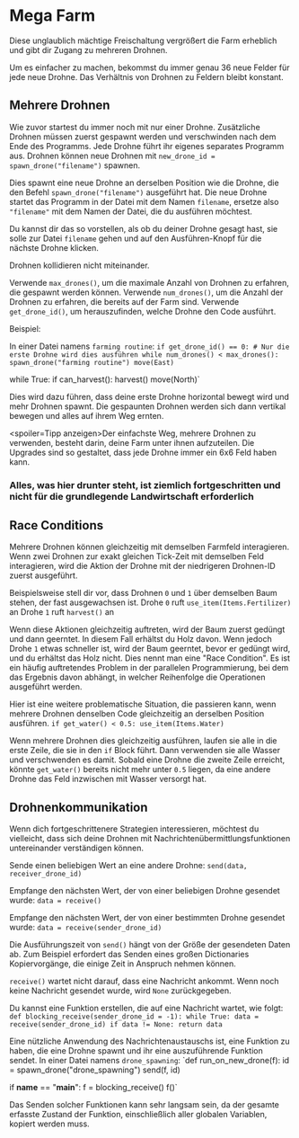 # Mega Farm
Diese unglaublich mächtige Freischaltung vergrößert die Farm erheblich und gibt dir Zugang zu mehreren Drohnen.

Um es einfacher zu machen, bekommst du immer genau 36 neue Felder für jede neue Drohne. Das Verhältnis von Drohnen zu Feldern bleibt konstant.

## Mehrere Drohnen
Wie zuvor startest du immer noch mit nur einer Drohne. Zusätzliche Drohnen müssen zuerst gespawnt werden und verschwinden nach dem Ende des Programms.
Jede Drohne führt ihr eigenes separates Programm aus. Drohnen können neue Drohnen mit
`new_drone_id = spawn_drone("filename")`
spawnen.

Dies spawnt eine neue Drohne an derselben Position wie die Drohne, die den Befehl `spawn_drone("filename")` ausgeführt hat. Die neue Drohne startet das Programm in der Datei mit dem Namen `filename`, ersetze also `"filename"` mit dem Namen der Datei, die du ausführen möchtest.

Du kannst dir das so vorstellen, als ob du deiner Drohne gesagt hast, sie solle zur Datei `filename` gehen und auf den Ausführen-Knopf für die nächste Drohne klicken.

Drohnen kollidieren nicht miteinander.

Verwende `max_drones()`, um die maximale Anzahl von Drohnen zu erfahren, die gespawnt werden können.
Verwende `num_drones()`, um die Anzahl der Drohnen zu erfahren, die bereits auf der Farm sind.
Verwende `get_drone_id()`, um herauszufinden, welche Drohne den Code ausführt.

Beispiel:

In einer Datei namens `farming routine`:
`if get_drone_id() == 0:
    # Nur die erste Drohne wird dies ausführen
    while num_drones() < max_drones():
        spawn_drone("farming routine")
        move(East)`

while True:
    if can_harvest():
        harvest()
    move(North)`

Dies wird dazu führen, dass deine erste Drohne horizontal bewegt wird und mehr Drohnen spawnt. Die gespaunten Drohnen werden sich dann vertikal bewegen und alles auf ihrem Weg ernten.

<spoiler=Tipp anzeigen>Der einfachste Weg, mehrere Drohnen zu verwenden, besteht darin, deine Farm unter ihnen aufzuteilen. Die Upgrades sind so gestaltet, dass jede Drohne immer ein 6x6 Feld haben kann.</spoiler>

### Alles, was hier drunter steht, ist ziemlich fortgeschritten und nicht für die grundlegende Landwirtschaft erforderlich

## Race Conditions
Mehrere Drohnen können gleichzeitig mit demselben Farmfeld interagieren. Wenn zwei Drohnen zur exakt gleichen Tick-Zeit mit demselben Feld interagieren, wird die Aktion der Drohne mit der niedrigeren Drohnen-ID zuerst ausgeführt.

Beispielsweise stell dir vor, dass Drohnen `0` und `1` über demselben Baum stehen, der fast ausgewachsen ist.
Drohe `0` ruft
`use_item(Items.Fertilizer)`
an
Drohe `1` ruft
`harvest()`
an

Wenn diese Aktionen gleichzeitig auftreten, wird der Baum zuerst gedüngt und dann geerntet. In diesem Fall erhältst du Holz davon. Wenn jedoch Drohe `1` etwas schneller ist, wird der Baum geerntet, bevor er gedüngt wird, und du erhältst das Holz nicht.
Dies nennt man eine "Race Condition". Es ist ein häufig auftretendes Problem in der parallelen Programmierung, bei dem das Ergebnis davon abhängt, in welcher Reihenfolge die Operationen ausgeführt werden.

Hier ist eine weitere problematische Situation, die passieren kann, wenn mehrere Drohnen denselben Code gleichzeitig an derselben Position ausführen.
`if get_water() < 0.5:
    use_item(Items.Water)`

Wenn mehrere Drohnen dies gleichzeitig ausführen, laufen sie alle in die erste Zeile, die sie in den `if` Block führt. Dann verwenden sie alle Wasser und verschwenden es damit.
Sobald eine Drohne die zweite Zeile erreicht, könnte `get_water()` bereits nicht mehr unter `0.5` liegen, da eine andere Drohne das Feld inzwischen mit Wasser versorgt hat.

## Drohnenkommunikation
Wenn dich fortgeschrittenere Strategien interessieren, möchtest du vielleicht, dass sich deine Drohnen mit Nachrichtenübermittlungsfunktionen untereinander verständigen können.

Sende einen beliebigen Wert an eine andere Drohne:
`send(data, receiver_drone_id)`

Empfange den nächsten Wert, der von einer beliebigen Drohne gesendet wurde:
`data = receive()`

Empfange den nächsten Wert, der von einer bestimmten Drohne gesendet wurde:
`data = receive(sender_drone_id)`

Die Ausführungszeit von `send()` hängt von der Größe der gesendeten Daten ab. Zum Beispiel erfordert das Senden eines großen Dictionaries Kopiervorgänge, die einige Zeit in Anspruch nehmen können.

`receive()` wartet nicht darauf, dass eine Nachricht ankommt. Wenn noch keine Nachricht gesendet wurde, wird `None` zurückgegeben.

Du kannst eine Funktion erstellen, die auf eine Nachricht wartet, wie folgt:
`def blocking_receive(sender_drone_id = -1):
    while True:
        data = receive(sender_drone_id)
        if data != None:
            return data`

Eine nützliche Anwendung des Nachrichtenaustauschs ist, eine Funktion zu haben, die eine Drohne spawnt und ihr eine auszuführende Funktion sendet.
In einer Datei namens `drone_spawning`:
`def run_on_new_drone(f):
    id = spawn_drone("drone_spawning")
    send(f, id)

if __name__ == "__main__":
    f = blocking_receive()
    f()`

Das Senden solcher Funktionen kann sehr langsam sein, da der gesamte erfasste Zustand der Funktion, einschließlich aller globalen Variablen, kopiert werden muss.